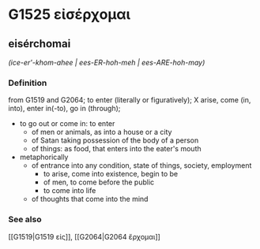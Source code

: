 # G1525 εἰσέρχομαι

## eisérchomai

_(ice-er'-khom-ahee | ees-ER-hoh-meh | ees-ARE-hoh-may)_

### Definition

from G1519 and G2064; to enter (literally or figuratively); X arise, come (in, into), enter in(-to), go in (through); 

- to go out or come in: to enter
  - of men or animals, as into a house or a city
  - of Satan taking possession of the body of a person
  - of things: as food, that enters into the eater's mouth
- metaphorically
  - of entrance into any condition, state of things, society, employment
    - to arise, come into existence, begin to be
    - of men, to come before the public
    - to come into life
  - of thoughts that come into the mind

### See also

[[G1519|G1519 εἰς]], [[G2064|G2064 ἔρχομαι]]
